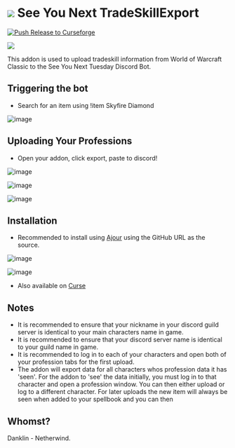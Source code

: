 # ![](favicon-32x32.png) See You Next TradeSkillExport

[![Push Release to Curseforge](https://github.com/bdanklin/tradeskill/actions/workflows/main.yml/badge.svg?branch=main)](https://github.com/bdanklin/tradeskill/actions/workflows/main.yml)

![](http://puu.sh/HWJSO/b57b086d25.jpg)

This addon is used to upload tradeskill information from World of Warcraft Classic to the See You Next Tuesday Discord Bot.

## Triggering the bot

- Search for an item using !item Skyfire Diamond

![image](https://user-images.githubusercontent.com/34633373/129316745-33133435-464a-449e-b3d1-50cb7f66f364.png)


## Uploading Your Professions

- Open your addon, click export, paste to discord!

![image](https://user-images.githubusercontent.com/34633373/128625093-a4145151-3fa6-431b-aede-684addf192e2.png)

![image](https://user-images.githubusercontent.com/34633373/128625145-d022eb59-cd23-44f9-a2cf-f8ab994f83a9.png)

![image](https://user-images.githubusercontent.com/34633373/128625207-948d3e0a-4d1a-4f88-abb3-13f79f12ab8d.png)

## Installation

- Recommended to install using [Ajour](https://github.com/ajour/ajour) using the GitHub URL as the source.

![image](https://user-images.githubusercontent.com/34633373/128624394-5704f98a-c819-4091-8b74-3c5e00b1d0ee.png)

![image](https://user-images.githubusercontent.com/34633373/128624412-221d3d94-db2c-442e-9561-0f4fc5c36926.png)

- Also available on [Curse](https://www.curseforge.com/wow/addons/see-you-next-tradeskill-export)

## Notes
- It is recommended to ensure that your nickname in your discord guild server is identical to your main characters name in game.
- It is recommended to ensure that your discord server name is identical to your guild name in game.
- It is recommended to log in to each of your characters and open both of your profession tabs for the first upload.
- The addon will export data for all characters whos profession data it has 'seen'. For the addon to 'see' the data initially, you must log in to that character and open a profession window. You can then either upload or log to a different character. For later uploads the new item will always be seen when added to your spellbook and you can then 

## Whomst?

Danklin - Netherwind.
